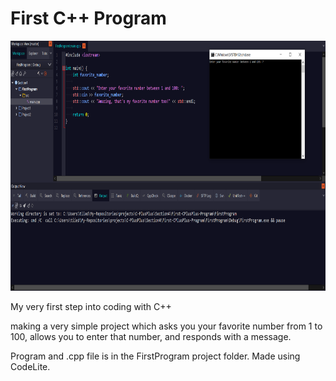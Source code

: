 # First C++ Program

<img src="./assets/readmeImg.png"
     alt="Img"
     style="margin-right: 10px; height: 400px;" />

My very first step into coding with C++

making a very simple project which asks you your favorite number from 1 to 100, allows you to enter that number, and responds with a message.

Program and .cpp file is in the FirstProgram project folder. Made using CodeLite.
